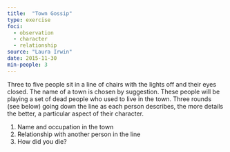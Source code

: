 ```yaml
---
title:  "Town Gossip"
type: exercise
foci:
  - observation
  - character
  - relationship
source: "Laura Irwin"
date: 2015-11-30
min-people: 3
---
```

Three to five people sit in a line of chairs with the lights off and their eyes closed.
The name of a town is chosen by suggestion.
These people will be playing a set of dead people who used to live in the town.
Three rounds (see below) going down the line as each person describes, the more details the better, a particular aspect of their character.

1. Name and occupation in the town
2. Relationship with another person in the line
3. How did you die?
